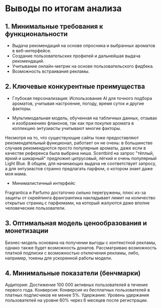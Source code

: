 # Выводы по итогам анализа

## 1. Минимальные требования к функциональности
  
* Выдача рекомендаций на основе опросника и выбранных ароматов в веб-интерфейсе.
* Создание пользовательских профилей и дальнейшая выдача рекомендаций. 
* Учитывание онлайн-метрик на основе пользовательского фидбека. 
* Возможность встраивания рекламы.
  
## 2. Ключевые конкурентные преимущества

* Глубокая персонализация: Использование AI для точного подбора ароматов, учитывая настроение, погоду, время суток и другие факторы.

* Мультимодальная модель, обученная на табличных данных, отзывах и изображениях флаконов, так как при покупке аромата в коллекцию энтузиасты учитывают многие факторы.
  
Несмотря на то, что существующие сайты тоже предоставляют рекомендательный функционал, работает он не очень: в большинстве случаев рекомендуются просто популярные ароматы, даже если в качестве референса была выбрана ниша.
Scentbird на запрос "тёплый, яркий и шикарный" предложил цитрусовый, лёгкий и очень популярный Light Blue. 
В общем, для начинающих выдача не соответствует запросу, а для энтузиастов странно предлагать парфюм, о котором знает даже моя мама.

* Минималистичный интерфейс

Fragrantica и Parfumo достаточно сильно перегружены, плюс из-за защиты от скрейпинга франгрантика накладывает лимит на количество открытых страниц с парфюмами, на который жалуются даже вполне человеческие пользователи.

## 3. Оптимальная модель ценообразования и монетизации

Бизнес-модель основана на получении выгоды с контекстной рекламы, однако также будет возможность донатов.
Рассматриваю возможность платной подписки с возможностью отключения рекламы, либо, например, токены для ускоренной работы модели. 
  
## 4. Минимальные показатели (бенчмарки)
Аудитория: Достижение 100 000 активных пользователей в течение первого года.
Конверсия: Конверсия из бесплатных пользователей в платных подписчиков не менее 5%.
Удержание: Уровень удержания пользователей на уровне 60% через 6 месяцев после регистрации.
